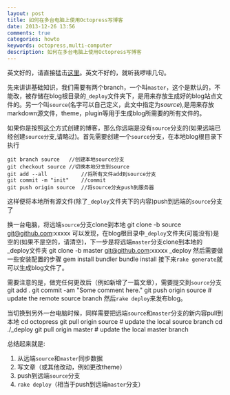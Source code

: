 ```yaml
---
layout: post
title: 如何在多台电脑上使用Octopress写博客
date: 2013-12-26 13:56
comments: true
categories: howto
keywords: octopress,multi-computer
description: 如何在多台电脑上使用Octopress写博客
---
```

英文好的，请直接猛击[这里](http://blog.zerosharp.com/clone-your-octopress-to-blog-from-two-places/)。英文不好的，就听我啰嗦几句。

先来讲讲基础知识，我们需要有两个branch，一个叫`master`，这个是默认的，不能改，被存储在blog根目录的`_deploy`文件夹下，是用来存放生成好的blog站点文件的。另一个叫`source`(名字可以自己定义，此文中指定为*source*),是用来存放markdown源文件，theme，plugin等用于生成blog所需要的所有文件的。

<!--more-->

如果你是按照[这个](http://www.orcame.com/blog/2013/03/02/hello-git-world/)方式创建的博客，那么你远端是没有`source`分支的(如果远端已经创建`source分`支,请略过)。首先需要创建一个`source`分支，在本地blog根目录下执行

	git branch source	//创建本地source分支
	git checkout source	//切换本地分支到source
	git add --all			//将所有文件add到source分支
	git commit -m "init"	//commit
	git push origin source	//将source分支push到服务器

这样便将本地所有源文件(除了`_deploy`文件夹下的内容)push到远端的`source`分支了

换一台电脑，将远端`source`分支clone到本地
	git clone -b source git@github.com:xxxxx
可以发现，在blog根目录中`_deploy`文件夹(可能没有)是空的(如果不是空的，请清空)，下一步是将远端`master`分支clone到本地的_deploy文件夹
	git clone -b master git@github.com:xxxxx _deploy
然后需要做一些安装配置的步骤
	gem install bundler
	bundle install
接下来`rake generate`就可以生成blog文件了。

需要注意的是，做完任何更改后（例如新增了一篇文章），需要提交到`source`分支
	git add .
	git commit -am "Some comment here." 
	git push origin source  # update the remote source branch 
然后`rake deploy`来发布blog。

当切换到另外一台电脑时候，同样需要把远端`source`和`master`分支的新内容pull到本地
	cd octopress
	git pull origin source  # update the local source branch
	cd ./_deploy
	git pull origin master  # update the local master branch

总结起来就是:  
1. 从远端`source`和`master`同步数据  
2. 写文章（或其他改动，例如更改theme）  
3. push到远端`source`分支  
4. `rake deploy`（相当于push到远端`master`分支）  